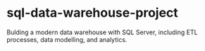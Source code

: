 # sql-data-warehouse-project
Bulding a modern data warehouse with SQL Server, including ETL processes, data modelling, and analytics.
